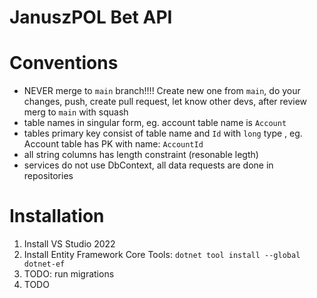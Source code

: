 # JanuszPOL Bet API
# Conventions
* NEVER merge to `main` branch!!!! Create new one from `main`, do your changes, push, create pull request, let know other devs, after review merg to `main` with squash
* table names in singular form, eg. account table name is `Account`
* tables primary key consist of table name and `Id` with `long` type , eg. Account table has PK with name: `AccountId` 
* all string columns has length constraint (resonable legth)
* services do not use DbContext, all data requests are done in repositories
# Installation
1. Install VS Studio 2022
2. Install Entity Framework Core Tools: `dotnet tool install --global dotnet-ef`
3. TODO: run migrations
4. TODO